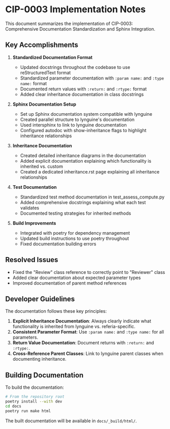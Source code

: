 # CIP-0003 Implementation Notes

This document summarizes the implementation of CIP-0003: Comprehensive Documentation Standardization and Sphinx Integration.

## Key Accomplishments

1. **Standardized Documentation Format**
   - Updated docstrings throughout the codebase to use reStructuredText format
   - Standardized parameter documentation with `:param name:` and `:type name:` format
   - Documented return values with `:return:` and `:rtype:` format
   - Added clear inheritance documentation in class docstrings

2. **Sphinx Documentation Setup**
   - Set up Sphinx documentation system compatible with lynguine
   - Created parallel structure to lynguine's documentation
   - Used intersphinx to link to lynguine documentation
   - Configured autodoc with show-inheritance flags to highlight inheritance relationships

3. **Inheritance Documentation**
   - Created detailed inheritance diagrams in the documentation
   - Added explicit documentation explaining which functionality is inherited vs. custom
   - Created a dedicated inheritance.rst page explaining all inheritance relationships

4. **Test Documentation**
   - Standardized test method documentation in test_assess_compute.py
   - Added comprehensive docstrings explaining what each test validates
   - Documented testing strategies for inherited methods

5. **Build Improvements**
   - Integrated with poetry for dependency management
   - Updated build instructions to use poetry throughout
   - Fixed documentation building errors

## Resolved Issues

- Fixed the "Review" class reference to correctly point to "Reviewer" class
- Added clear documentation about expected parameter types
- Improved documentation of parent method references

## Developer Guidelines

The documentation follows these key principles:

1. **Explicit Inheritance Documentation**: Always clearly indicate what functionality is inherited from lynguine vs. referia-specific.
2. **Consistent Parameter Format**: Use `:param name:` and `:type name:` for all parameters.
3. **Return Value Documentation**: Document returns with `:return:` and `:rtype:`.
4. **Cross-Reference Parent Classes**: Link to lynguine parent classes when documenting inheritance.

## Building Documentation

To build the documentation:

```bash
# From the repository root
poetry install --with dev
cd docs
poetry run make html
```

The built documentation will be available in `docs/_build/html/`. 